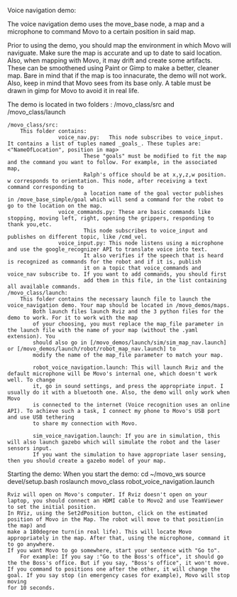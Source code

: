Voice navigation demo:

The voice navigation demo uses the move_base node, a map and a microphone to command Movo to a certain position in said map. 

Prior to using the demo, you should map the environment in which Movo will naviguate. Make sure the map is accurate and up to date to said location.
Also, when mapping with Movo, it may drift and create some artifacts. These can be smoothened using Paint or Gimp to make a better, cleaner map. Bare in mind
that if the map is too innacurate, the demo will not work. Also, keep in mind that Movo sees from its base only. A table must be drawn in gimp for Movo to avoid
it in real life.

The demo is located in two folders : /movo_class/src and /movo_class/launch

	/movo_class/src:
		This folder contains:
					voice_nav.py:	This node subscribes to voice_input. It contains a list of tuples named _goals_. These tuples are: <"NameOfLocation", position in map>
							These "goals" must be modified to fit the map and the command you want to follow. For example, in the associated map,
							Ralph's office should be at x,y,z,w position. w corresponds to orientation. This node, after receiving a text command corresponding to
							a location name of the goal vector publishes in /move_base_simple/goal which will send a command for the robot to go to the location on the map.
					voice_commands.py: These are basic commands like stopping, moving left, right, opening the grippers, responding to thank you,etc.
							This node subscribes to voice_input and publishes on different topic, like /cmd_vel.
					voice_input.py: This node listens using a microphone and use the google_recognizer API to translate voice into text.
							It also verifies if the speech that is heard is recognized as commands for the robot and if it is, publish
							it on a topic that voice_commands and voice_nav subscribe to. If you want to add commands, you should first 
							add them in this file, in the list containing all available commands. 
	/movo_class/launch:
		This folder contains the necessary launch file to launch the voice_navigation demo. Your map should be located in /movo_demos/maps.
			Both launch files launch Rviz and the 3 python files for the demo to work. For it to work with the map
			of your choosing, you must replace the map_file parameter in the launch file with the name of your map (without the .yaml extension). You
			should also go in [/movo_demos/launch/sim/sim_map_nav.launch]  or [/movo_demos/launch/robot/robot_map_nav.launch] to 
			modify the name of the map_file parameter to match your map.
			
			robot_voice_navigation.launch: This will launch Rviz and the default microphone will be Movo's internal one, which doesn't work well. To change
			it, go in sound settings, and press the appropriate input. I usually do it with a bluetooth one. Also, the demo will only work when Movo
			is connected to the internet (Voice recognition uses an online API). To achieve such a task, I connect my phone to Movo's USB port and use USB tethering 
			to share my connection with Movo.
			
			sim_voice_navigation.launch: If you are in simulation, this will also launch gazebo which will simulate the robot and the laser sensors input.
			If you want the simulation to have appropriate laser sensing, then you should create a gazebo model of your map.
Starting the demo:
	When you start the demo:
	cd ~/movo_ws
	source devel/setup.bash
	roslaunch movo_class robot_voice_navigation.launch

	Rviz will open on Movo's computer. If Rviz doesn't open on your laptop, you should connect an HDMI cable to Movo2 and use TeamViewer to set the initial position.
	In RViz, using the Set2dPosition button, click on the estimated position of Movo in the Map. The robot will move to that position(in the map) and 
	make a 180degree turn(in real life). This will locate Movo appropriately in the map. After that, using the microphone, command it to go anywhere. 
	If you want Movo to go somewhere, start your sentence with "Go to".
		For example: If you say :"Go to the Boss's office", it should go the the Boss's office. But if you say, "Boss's office", it won't move.
	If you command to positions one after the other, it will change the goal. If you say stop (in emergency cases for example), Movo will stop moving
	for 10 seconds.


